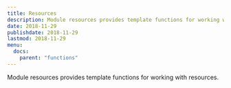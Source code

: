 ```yaml
---
title: Resources
description: Module resources provides template functions for working with resources.
date: 2018-11-29
publishdate: 2018-11-29
lastmod: 2018-11-29
menu:
  docs:
    parent: "functions"
---
```


Module resources provides template functions for working with resources.
